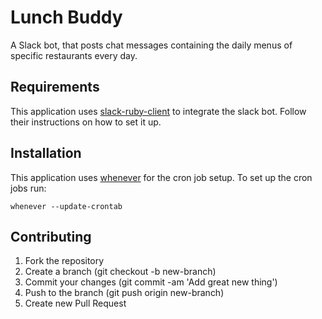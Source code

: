 # Lunch Buddy
A Slack bot, that posts chat messages containing the daily menus of specific restaurants every day.

## Requirements
This application uses [slack-ruby-client](https://github.com/slack-ruby/slack-ruby-client) to integrate the slack bot. Follow their instructions on how to set it up.

## Installation
This application uses [whenever](https://github.com/javan/whenever) for the cron job setup. To set up the cron jobs run:

`whenever --update-crontab`

## Contributing
1. Fork the repository
2. Create a branch (git checkout -b new-branch)
3. Commit your changes (git commit -am 'Add great new thing')
4. Push to the branch (git push origin new-branch)
5. Create new Pull Request
